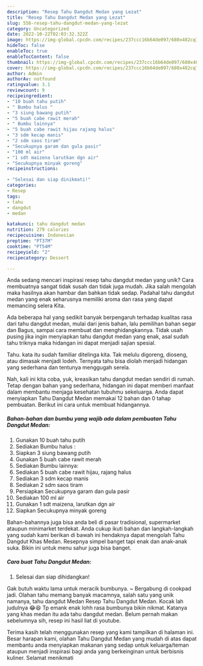 ```yaml
---
description: "Resep Tahu Dangdut Medan yang Lezat"
title: "Resep Tahu Dangdut Medan yang Lezat"
slug: 556-resep-tahu-dangdut-medan-yang-lezat
category: Uncategorized
date: 2022-10-22T02:03:32.322Z
image: https://img-global.cpcdn.com/recipes/237ccc16b64de097/680x482cq70/tahu-dangdut-medan-foto-resep-utama.jpg
hideToc: false
enableToc: true
enableTocContent: false
thumbnail: https://img-global.cpcdn.com/recipes/237ccc16b64de097/680x482cq70/tahu-dangdut-medan-foto-resep-utama.jpg
cover: https://img-global.cpcdn.com/recipes/237ccc16b64de097/680x482cq70/tahu-dangdut-medan-foto-resep-utama.jpg
author: Admin
authorAv: notfound
ratingvalue: 3.1
reviewcount: 9
recipeingredient:
- "10 buah tahu putih"
- " Bumbu halus "
- "3 siung bawang putih"
- "5 buah cabe rawit merah"
- " Bumbu lainnya"
- "5 buah cabe rawit hijau rajang halus"
- "3 sdm kecap manis"
- "2 sdm saos tiram"
- "Secukupnya garam dan gula pasir"
- "100 ml air"
- "1 sdt maizena larutkan dgn air"
- "Secukupnya minyak goreng"
recipeinstructions:

- "Selesai dan siap dinikmati!"
categories:
- Resep
tags:
- tahu
- dangdut
- medan

katakunci: tahu dangdut medan 
nutrition: 279 calories
recipecuisine: Indonesian
preptime: "PT37M"
cooktime: "PT54M"
recipeyield: "2"
recipecategory: Dessert

---
```





Anda sedang mencari inspirasi resep tahu dangdut medan yang unik? Cara membuatnya sangat tidak susah dan tidak juga mudah. Jika salah mengolah maka hasilnya akan hambar dan bahkan tidak sedap. Padahal tahu dangdut medan yang enak seharusnya memiliki aroma dan rasa yang dapat memancing selera Kita.





Ada beberapa hal yang sedikit banyak berpengaruh terhadap kualitas rasa dari tahu dangdut medan, mulai dari jenis bahan, lalu pemilihan bahan segar dan Bagus, sampai cara membuat dan menghidangkannya. Tidak usah pusing jika ingin menyiapkan tahu dangdut medan yang enak,      asal sudah tahu triknya maka hidangan ini dapat menjadi sajian spesial.














Tahu. kata itu sudah familiar ditelinga kita. Tak melulu digoreng, dioseng, atau dimasak menjadi lodeh. Ternyata tahu bisa diolah menjadi hidangan yang sederhana dan tentunya menggugah serela.






Nah, kali ini kita coba, yuk, kreasikan tahu dangdut medan sendiri di rumah. Tetap dengan bahan yang sederhana, hidangan ini dapat memberi manfaat dalam membantu menjaga kesehatan tubuhmu sekeluarga. Anda dapat menyiapkan Tahu Dangdut Medan memakai 12 bahan dan 0 tahap pembuatan. Berikut ini cara untuk membuat hidangannya.

<!--inarticleads1-->

##### Bahan-bahan dan bumbu yang wajib ada dalam pembuatan Tahu Dangdut Medan:

1. Gunakan 10 buah tahu putih
1. Sediakan  Bumbu halus :
1. Siapkan 3 siung bawang putih
1. Gunakan 5 buah cabe rawit merah
1. Sediakan  Bumbu lainnya:
1. Sediakan 5 buah cabe rawit hijau, rajang halus
1. Sediakan 3 sdm kecap manis
1. Sediakan 2 sdm saos tiram
1. Persiapkan Secukupnya garam dan gula pasir
1. Sediakan 100 ml air
1. Gunakan 1 sdt maizena, larutkan dgn air
1. Siapkan Secukupnya minyak goreng


Bahan-bahannya juga bisa anda beli di pasar tradisional, supermarket ataupun minimarket terdekat. Anda cukup ikuti bahan dan langkah-langkah yang sudah kami berikan di bawah ini hendaknya dapat mengolah Tahu Dangdut Khas Medan. Resepnya simpel banget tapi enak dan anak-anak suka. Bikin ini untuk menu sahur juga bisa banget. 

<!--inarticleads2-->

##### Cara buat Tahu Dangdut Medan:


1. Selesai dan siap dihidangkan!

Gak butuh waktu lama untuk meracik bumbunya. ~ Bergabung di cookpad jadi. Olahan tahu memang banyak macamnya, salah satu yang unik namanya, tahu dangdut Medan Resep Tahu Dangdut Medan. Kocak lah judulnya 😂😆 Tp emank enak lohh rasa bumbunya bikin nikmat. Katanya yang khas medan itu ada tahu dangdut medan. Belum pernah makan sebelumnya sih, resep ini hasil liat di youtube. 

Terima kasih telah menggunakan resep yang kami tampilkan di halaman ini. Besar harapan kami, olahan Tahu Dangdut Medan yang mudah di atas dapat membantu anda menyiapkan makanan yang sedap untuk keluarga/teman ataupun menjadi inspirasi bagi anda yang berkeinginan untuk berbisnis kuliner. Selamat menikmati

